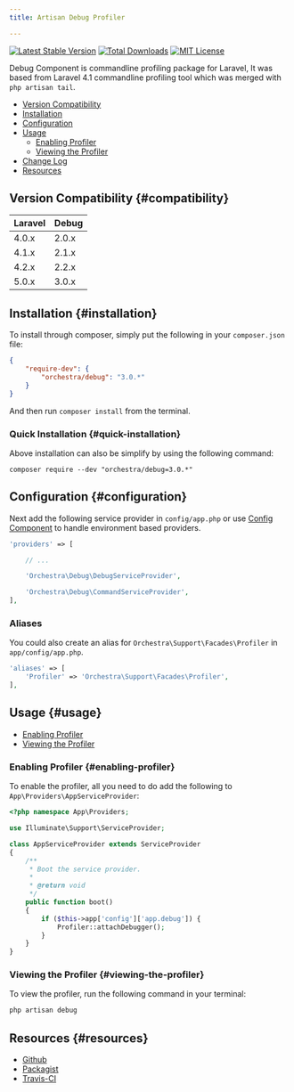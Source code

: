 ```yaml
---
title: Artisan Debug Profiler

---
```


[![Latest Stable Version](https://img.shields.io/github/release/orchestral/debug.svg?style=flat)](https://packagist.org/packages/orchestra/debug)
[![Total Downloads](https://img.shields.io/packagist/dt/orchestra/debug.svg?style=flat)](https://packagist.org/packages/orchestra/debug)
[![MIT License](https://img.shields.io/packagist/l/orchestra/debug.svg?style=flat)](https://packagist.org/packages/orchestra/debug)

Debug Component is commandline profiling package for Laravel, It was based from Laravel 4.1 commandline profiling tool which was merged with `php artisan tail`.

* [Version Compatibility](#compatibility)
* [Installation](#installation)
* [Configuration](#configuration)
* [Usage](#usage)
  - [Enabling Profiler](#enabling-profiler)
  - [Viewing the Profiler](#viewing-the-profiler)
* [Change Log]({doc-url}/components/debug/changes#v3-0)
* [Resources](#resources)

## Version Compatibility {#compatibility}

Laravel    | Debug
:----------|:----------
 4.0.x     | 2.0.x
 4.1.x     | 2.1.x
 4.2.x     | 2.2.x
 5.0.x     | 3.0.x

## Installation {#installation}

To install through composer, simply put the following in your `composer.json` file:

```json
{
    "require-dev": {
        "orchestra/debug": "3.0.*"
    }
}
```

And then run `composer install` from the terminal.

### Quick Installation {#quick-installation}

Above installation can also be simplify by using the following command:

    composer require --dev "orchestra/debug=3.0.*"

## Configuration {#configuration}

Next add the following service provider in `config/app.php` or use [Config Component]({doc-url}/components/config) to handle environment based providers.

```php
'providers' => [

    // ...

    'Orchestra\Debug\DebugServiceProvider',

    'Orchestra\Debug\CommandServiceProvider',
],
```

### Aliases

You could also create an alias for `Orchestra\Support\Facades\Profiler` in `app/config/app.php`.

```php
'aliases' => [
    'Profiler' => 'Orchestra\Support\Facades\Profiler',
],
```

## Usage {#usage}

* [Enabling Profiler](#enabling-profiler)
* [Viewing the Profiler](#viewing-the-profiler)

### Enabling Profiler {#enabling-profiler}

To enable the profiler, all you need to do add the following to `App\Providers\AppServiceProvider`:

```php
<?php namespace App\Providers;

use Illuminate\Support\ServiceProvider;

class AppServiceProvider extends ServiceProvider
{
    /**
     * Boot the service provider.
     *
     * @return void
     */
    public function boot()
    {
        if ($this->app['config']['app.debug']) {
            Profiler::attachDebugger();
        }
    }
}
```

### Viewing the Profiler {#viewing-the-profiler}

To view the profiler, run the following command in your terminal:

```bash
php artisan debug
```

## Resources {#resources}

* [Github](https://github.com/orchestral/debug)
* [Packagist](https://packagist.org/packages/orchestra/debug)
* [Travis-CI](https://travis-ci.org/orchestral/debug)
